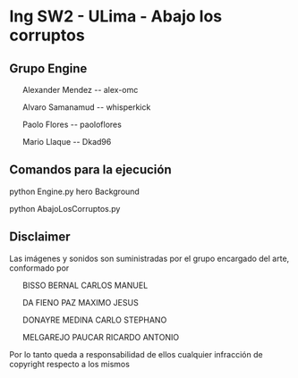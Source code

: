 <h1> Ing SW2 - ULima - Abajo los corruptos </h1>

<h2> Grupo Engine </h2>
<ul>Alexander Mendez -- alex-omc</ul>
<ul>Alvaro Samanamud -- whisperkick</ul>
<ul>Paolo Flores -- paoloflores</ul>
<ul>Mario Llaque -- Dkad96</ul>

<h2>Comandos para la ejecución</h2>
<p>python Engine.py hero Background</p>
<p>python AbajoLosCorruptos.py</p>

<h2>Disclaimer</h2>
<p>Las imágenes y sonidos son suministradas por el grupo encargado del arte, conformado por </p>
<ul>BISSO BERNAL CARLOS MANUEL</ul>
<ul>DA FIENO PAZ MAXIMO JESUS</ul>
<ul>DONAYRE MEDINA CARLO STEPHANO</ul>
<ul>MELGAREJO PAUCAR RICARDO ANTONIO</ul>
  
<p>Por lo tanto queda a responsabilidad de ellos cualquier infracción de copyright respecto a los mismos</p>
